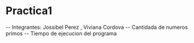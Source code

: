 # Practica1
-- Integrantes: Jossibel Perez , Viviana Cordova 
--  Cantidada de numeros primos 
-- Tiempo de ejecucion del programa  